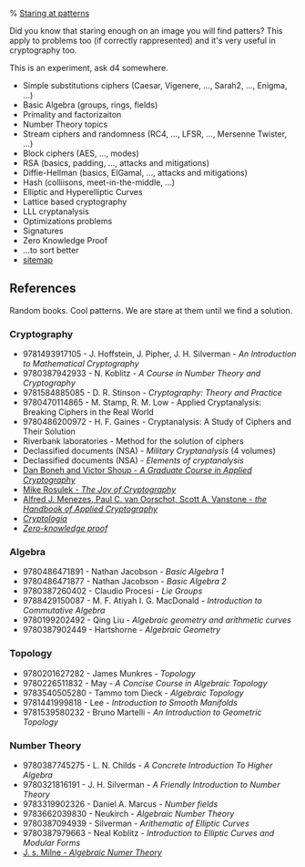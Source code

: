 % <a href="/">Staring at patterns</a>

Did you know that staring enough on an image you will find patters? This apply to problems too (if correctly rappresented) and it's very useful in cryptography too.

This is an experiment, ask d4 somewhere.

- Simple substitutions ciphers (Caesar, Vigenere, ..., Sarah2, ..., Enigma, ...)
- Basic Algebra (groups, rings, fields)
- Primality and factorizaiton
- Number Theory topics
- Stream ciphers and randomness (RC4, ..., LFSR, ..., Mersenne Twister, ...)
- Block ciphers (AES, ..., modes)
- RSA (basics, padding, ..., attacks and mitigations)
- Diffie-Hellman (basics, ElGamal, ..., attacks and mitigations)
- Hash (colliisons, meet-in-the-middle, ...)
- Elliptic and Hyperelliptic Curves
- Lattice based cryptography
- LLL cryptanalysis
- Optimizations problems
- Signatures
- Zero Knowledge Proof
- ...to sort better
- [sitemap](/sitemap.html)

## References

Random books. Cool patterns. We are stare at them until we find a solution.

### Cryptography
- 9781493917105 - J. Hoffstein, J. Pipher, J. H. Silverman - _An Introduction to Mathematical Cryptography_
- 9780387942933 - N. Koblitz - _A Course in Number Theory and Cryptography_
- 9781584885085 - D. R. Stinson - _Cryptography: Theory and Practice_
- 9780470114865 - M. Stamp, R. M. Low - Applied Cryptanalysis: Breaking Ciphers in the Real World
- 9780486200972 - H. F. Gaines - Cryptanalysis: A Study of Ciphers and Their Solution
- Riverbank laboratories - Method for the solution of ciphers
- Declassified documents (NSA) - _Military Cryptanalysis_ (4 volumes)
- Declassified documents (NSA) - _Elements of cryptanalysis_
- [Dan Boneh and Victor Shoup - _A Graduate Course in Applied Cryptography_](https://toc.cryptobook.us/)
- [Mike Rosulek - _The Joy of Cryptography_](http://web.engr.oregonstate.edu/~rosulekm/crypto/)
- [Alfred J. Menezes, Paul C. van Oorschot, Scott A. Vanstone - _the Handbook of Applied Cryptography_](http://cacr.uwaterloo.ca/hac/)
- [_Cryptologia_](http://ftp.math.utah.edu/pub/tex/bib/toc/cryptologia.html)
- [_Zero-knowledge proof_](https://zpk.science)

### Algebra
- 9780486471891 - Nathan Jacobson - _Basic Algebra 1_
- 9780486471877 - Nathan Jacobson - _Basic Algebra 2_
- 9780387260402 - Claudio Procesi - _Lie Groups_
- 9788429150087 - M. F. Atiyah I. G. MacDonald - _Introduction to Commutative Algebra_
- 9780199202492 - Qing Liu - _Algebraic geometry and arithmetic curves_
- 9780387902449 - Hartshorne - _Algebraic Geometry_


### Topology
- 9780201627282 - James Munkres - _Topology_
- 9780226511832 - May - _A Concise Course in Algebraic Topology_
- 9783540505280 - Tammo tom Dieck - _Algebraic Topology_
- 9781441999818 - Lee - _Introduction to Smooth Manifolds_
- 9781539580232 - Bruno Martelli - _An Introduction to Geometric Topology_

### Number Theory
- 9780387745275 - L. N. Childs - _A Concrete Introduction To Higher Algebra_
- 9780321816191 - J. H. Silverman - _A Friendly Introduction to Number Theory_
- 9783319902326 - Daniel A. Marcus - _Number fields_
- 9783662039830 - Neukirch - _Algebraic Number Theory_
- 9780387094939 - Silverman - _Arithematic of Elliptic Curves_
- 9780387979663 - Neal Koblitz - _Introduction to Elliptic Curves and Modular Forms_
- [J. s. Milne - _Algebraic Numer Theory_](https://www.jmilne.org/math/CourseNotes/ANT.pdf)

